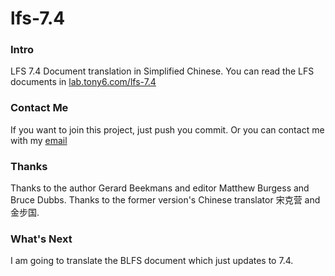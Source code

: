 lfs-7.4
=======
### Intro
LFS 7.4 Document translation in Simplified Chinese.
You can read the LFS documents in [lab.tony6.com/lfs-7.4](http://lab.tony6.com/lfs-7.4)

### Contact Me
If you want to join this project, just push you commit. Or you can contact me with my [email](mailto:tonyluj@gmail.com)

### Thanks
Thanks to the author Gerard Beekmans and editor Matthew Burgess and Bruce Dubbs.
Thanks to the former version's Chinese translator 宋克营 and 金步国.

### What's Next
I am going to translate the BLFS document which just updates to 7.4.
